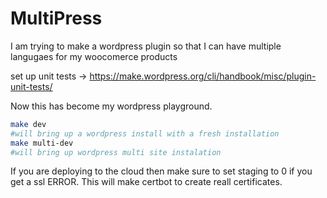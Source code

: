 # MultiPress
I am trying to make a wordpress plugin so that I can have multiple langugaes for my woocomerce products

set up unit tests -> https://make.wordpress.org/cli/handbook/misc/plugin-unit-tests/

Now this has become my wordpress playground.

```bash
make dev
#will bring up a wordpress install with a fresh installation
make multi-dev
#will bring up wordpress multi site instalation
```

If you are deploying to the cloud then make sure to set staging to 0 if you get
a ssl ERROR. This will make certbot to create reall certificates.
